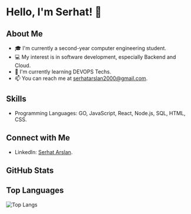 # Hello, I'm Serhat! 👋

## About Me
- 🎓 I'm currently a second-year computer engineering student.
- 💻 My interest is in software development, especially Backend and Cloud.
- 🌱 I'm currently learning DEVOPS Techs.
- 📫 You can reach me at serhatarslan2000@gmail.com.

## Skills
- Programming Languages: GO, JavaScript, React, Node.js, SQL, HTML, CSS.


## Connect with Me
- LinkedIn: [Serhat Arslan](https://www.linkedin.com/in/serhat-arslann/).

## GitHub Stats

## Top Languages
![Top Langs](https://github-readme-stats.vercel.app/api/top-langs/?username=serhatx1&hide_progress=true)
